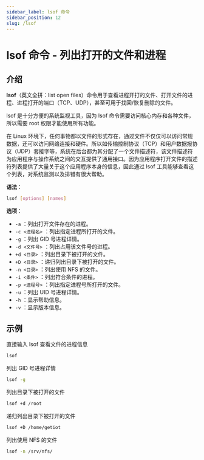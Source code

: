 ```yaml
---
sidebar_label: lsof 命令
sidebar_position: 12
slug: /lsof
---
```


# lsof 命令 - 列出打开的文件和进程



## 介绍

**lsof**（英文全拼：list open files）命令用于查看进程开打的文件、打开文件的进程、进程打开的端口（TCP、UDP），甚至可用于找回/恢复删除的文件。

lsof 是十分方便的系统监视工具，因为 lsof 命令需要访问核心内存和各种文件，所以需要 root 权限才能使用所有功能。

在 Linux 环境下，任何事物都以文件的形式存在，通过文件不仅仅可以访问常规数据，还可以访问网络连接和硬件。所以如传输控制协议（TCP）和用户数据报协议（UDP）套接字等，系统在后台都为其分配了一个文件描述符，该文件描述符为应用程序与操作系统之间的交互提供了通用接口。因为应用程序打开文件的描述符列表提供了大量关于这个应用程序本身的信息，因此通过 lsof 工具能够查看这个列表，对系统监测以及排错有很大帮助。

**语法**：

```bash
lsof [options] [names]
```

**选项**：

- `-a` ：列出打开文件存在的进程。
- `-c <进程名>` ：列出指定进程所打开的文件。
- `-g` ：列出 GID 号进程详情。
- `-d <文件号>` ：列出占用该文件号的进程。
- `+d <目录>` ：列出目录下被打开的文件。
- `+D <目录>` ：递归列出目录下被打开的文件。
- `-n <目录>` ：列出使用 NFS 的文件。
- `-i <条件>` ：列出符合条件的进程。
- `-p <进程号>` ：列出指定进程号所打开的文件。
- `-u` ：列出 UID 号进程详情。
- `-h` ：显示帮助信息。
- `-v` ：显示版本信息。



## 示例

直接输入 lsof 查看文件的进程信息

```bash
lsof
```

列出 GID 号进程详情

```bash
lsof -g
```

列出目录下被打开的文件

```bash
lsof +d /root
```

递归列出目录下被打开的文件

```bash
lsof +D /home/getiot
```

列出使用 NFS 的文件

```bash
lsof -n /srv/nfs/
```

